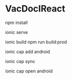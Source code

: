 # VacDocIReact

npm install

ionic serve <!--for running application locally -->

ionic build <!--for local build-->
npm run build:prod <!-- for production build -->

ionic cap add android

ionic cap sync <!-- for synchronizing the changes that have been made to application after build -->

ionic cap open android
